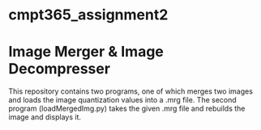 # cmpt365_assignment2
# Image Merger & Image Decompresser

This repository contains two programs, one of which merges two images and loads the image quantization values into a .mrg file.
The second program (loadMergedImg.py) takes the given .mrg file and rebuilds the image and displays it.
